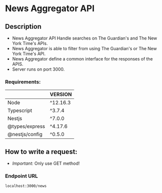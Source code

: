 # News Aggregator API

## Description

- News Aggregator API Handle searches on The Guardian's and The New York Time's APIs.
- News Aggregator is able to filter from using The Guardian's or The New York Time's API.
- News Aggregator define a common interface for the responses of the APIS.
- Server runs on port 3000.


### Requirements:

|  | VERSION  |  
|----------------|---------------|
|Node|   ^12.16.3        |     
|Typescript        |    ^3.7.4       | 
|Nestjs        | ^7.0.0 |
|@types/express | ^4.17.6| 
|@nestjs/config| ^0.5.0| 


## How to write a request:

- *Important:* Only use GET method!  

### Endpoint URL

```
localhost:3000/news
```

  

